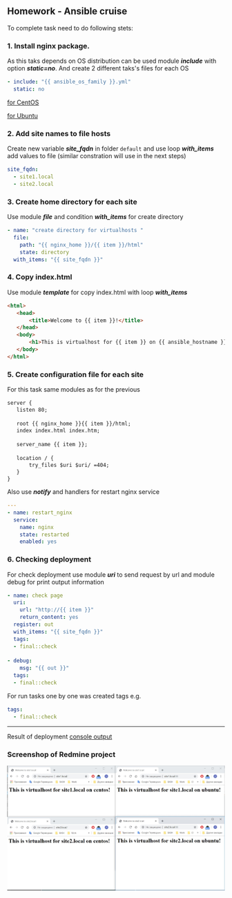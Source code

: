 ## Homework - Ansible cruise

To complete task need to do following stets:

### 1. Install nginx package.

As this taks depends on OS distribution can be used module ***include*** with option ***static=no***. And create 2 different taks's files for each OS
```yml
- include: "{{ ansible_os_family }}.yml"
  static: no
```
[for CentOS](./roles/install_nginx/tasks/RedHat.yml)

[for Ubuntu](./roles/install_nginx/tasks/Debian.yml)

### 2. Add site names to file hosts

Create new variable ***site_fqdn*** in folder `default` and use loop ***with_items*** add values to file (similar constration will use in the next steps)
```yml
site_fqdn:
  - site1.local
  - site2.local
```

### 3. Create home directory for each site

Use module ***file*** and condition ***with_items*** for create directory 
```yml
- name: "create directory for virtualhosts "
  file:
    path: "{{ nginx_home }}/{{ item }}/html"
    state: directory
  with_items: "{{ site_fqdn }}"
```

### 4. Copy index.html

Use module ***template*** for copy index.html with loop ***with_items***
```html
<html>
   <head>
       <title>Welcome to {{ item }}!</title>
   </head>
   <body>
       <h1>This is virtualhost for {{ item }} on {{ ansible_hostname }}!</h1>
   </body>
</html>
```

### 5. Create configuration file for each site

For this task same modules as for the previous
```j2
server {
   listen 80;

   root {{ nginx_home }}{{ item }}/html;
   index index.html index.htm;

   server_name {{ item }};

   location / {
       try_files $uri $uri/ =404;
   }
}
```
Also use ***notify*** and handlers for restart nginx service
```yml
---
- name: restart_nginx
  service:
    name: nginx
    state: restarted
    enabled: yes
```

### 6. Checking deployment

For check deployment use module ***uri*** to send request by url and module debug for print output information
```yml
- name: check page
  uri:
    url: "http://{{ item }}"
    return_content: yes
  register: out
  with_items: "{{ site_fqdn }}"
  tags: 
  - final::check

- debug:
    msg: "{{ out }}"
  tags: 
  - final::check
```

For run tasks one by one was created tags e.g.
```yml
tags: 
  - final::check
```
---

Result of deployment [console output](./playbook.out)

### Screenshop of Redmine project

![](./images/nginx.jpg)